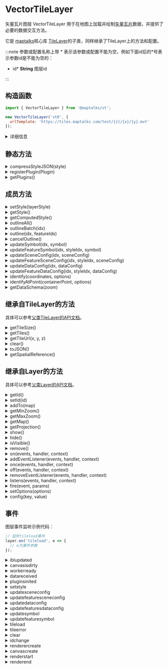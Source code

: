 # VectorTileLayer

矢量瓦片图层 VectorTileLayer 用于在地图上加载并绘制[矢量瓦片](../guide/basic/vt)数据，并提供了必要的数据交互方法。

它是 [maptalks](https://maptalks.org)核心库 [TileLayer](https://maptalks.org/maptalks.js/api/0.x/TileLayer.html)的子类，同样继承了TileLayer上的方法和配置。

:::note
参数或配置名称上带 \* 表示该参数或配置不能为空，例如下面id后的\*号表示参数id是不能为空的：

* id* **String** 图层id

:::

## 构造函数

```javascript
import { VectorTileLayer } from '@maptalks/vt';

new VectorTileLayer('vt0', {
  urlTemplate: 'https://tiles.maptalks.com/test/{z}/{x}/{y}.mvt'
});
```
<details><summary>详细信息</summary>
<p>

参数：

* id\* **String** 图层id
* options\* **Object** 配置参数，可选的配置项如下：

| 配置名           |  类型           |  描述                 | 默认值 |
|  ------         | :----:  | ----  |   :-----------:  |
|urlTemplate\*    | String          | url模板               |  null  |
|style            | Object          | 图层样式对象          |  null  |
|subdomains       | String[]        | subdomains, 用于替换url模板中的 {s} | null |
|tileSize         | Number[]        | 瓦片高宽，单位像素     | [512, 512] |
|offset           | Number[]/Function | 瓦片的偏移量，单位像素，二位数组或函数，函数的参数为 zoom，瓦片的zoom级别，offset(zoom) {} | null |
|features         | Boolean         | 瓦片是否返回feature数据 | true |
|schema           | Boolean         | 瓦片是否返回数据的属性schema | false |
|collision        | Boolean         | 是否开启点和文字的碰撞检测   | true |
|picking          | Boolean         | 是否允许图层用identify或identifyAtPoint方法查询数据 | true |
|pickingPoint     | Boolean         | identify或identifyAtPoint方法的查询结果是否返回查询点的三维空间坐标 | false |
|pickingGeometry  | Boolean         | identify或identifyAtPoint方法的查询结果是否包含Geometry | false |
|pickingGeometry  | Boolean         | identify或identifyAtPoint方法的查询结果是否包含Geometry | false |
|iconErrorUrl     | Boolean         | icon请求失败后的替换图片url                             | null |
|collisionFrameLimit | Number       | 每帧用于计算Collision的时间限制，单位ms                  | 1.5  |
|defaultRendering | Boolean         | 是否开启没有style时的默认样式绘制                        | true |
|textGamma        | Number          | 文字的Gamma值，可以用于调整文字清晰度                     | 1   |
|maxIconSize      | Number          | 图标最大尺寸限制                                        | 254  |
|styleScale       | Number          | 可以用来对图层图标和文字整体放大                          | 1    |
|spatialReference | String / Object | 图层的空间参考         | "preset-vt-3857" |
|tileSystem       | Number[]        | 一个四位数数组，用于描述 TileSystem，TileSystem用于定义瓦片的起始坐标和X/Y轴上的编号规律，具体含义参考该[链接](https://github.com/maptalks/maptalks.js/wiki/Tile-System) | [1, -1, -6378137 \* Math.PI, 6378137 * Math.PI] |maxAvailableZoom | Number          | 最大可用级别，当地图级别超过maxAvailableZoom后，则显示maxAvailableZoom级别的瓦片。 | null |
|repeatWorld      | Boolean         | 在低级别时，整个世界不满一屏时，是否重复显示世界  | true |
|crossOrigin      | String          | 瓦片数据的[cross origin](https://developer.mozilla.org/zh-CN/docs/Web/HTTP/CORS)  | null |
|debug            | Boolean         | 是否开启调试信息，开启后地图上会绘制瓦片的编号和范围  | null |
|maxCacheSize     | Number          | 瓦片缓存的最大数量       | 72 |
|zoomOffset       | Number          | 瓦片zoom级别和地图zoom级别的差值    | 0 |
|errorUrl         | String          | 瓦片请求失败后的替代链接    | null |
|token            | String          | 用于替换url模板中的{token}，例如 http://foo/bar/{z}/{x}/{y}?token={token}   | null |

</p>
</details>

## 静态方法

<details><summary>compressStyleJSON(style)</summary>
<p>
<br/>

通过合并相同定义的渲染插件，把style JSON压缩为尺寸更小的JSON对象。

```js
const compressedStyle = VectorTileLayer.compressStyleJSON(style);
````

参数：

* style **Object** 样式对象

返回：

* **Object**

</p>
</details>

<details><summary>registerPlugin(Plugin)</summary>
<p>
<br/>

注册新的渲染插件。

```js
VectorTileLayer.registerPlugin(PluginClazz);
````

参数：

* PluginClazz **PainterPlugin** 要注册的渲染插件类

</p>
</details>

<details><summary>getPlugins()</summary>
<p>
<br/>

获取所有注册的渲染插件。

```js
const pluginClasses = VectorTileLayer.getPlugins();
````

返回：

* PainterPlugin[]

</p>
</details>

###

## 成员方法
<details><summary>setStyle(layerStyle)</summary>
<p>
<br/>

设置图层的样式，样式说明请参考该链接。

```js
const layer = new VectorTileLayer('vt0', {
  urlTemplate: 'https://tiles.maptalks.com/test/{z}/{x}/{y}.mvt'
});
const style = {
  styles: [
    {
      filter : true,            // 数据的过滤条件
      renderPlugin: {           // 渲染插件
        type : 'native-point',
        dataConfig : {
          type : 'native-point'
        }
      },
      symbol: {                 // 样式定义
        markerSize: 6,
        markerType: 'circle',
        markerFill: '#0f0'
      }
    }
  ]
};
layer.setStyle(style);
```

参数：
* style **Object** 图层样式对象，可选的属性如下:

| 属性名        |  类型           |  描述                 | 默认值 |
|  ------         | :----:  | ----  |   :-----------:  |
| styles        | Object[] | 渲染插件数组              | [] |
| featureStyles | Object[] | 单个Feature的渲染插件列表  | [] |
| $root         | String   | 资源目录根路径 | null |

返回：

* this

</p>
</details>

<details><summary>getStyle()</summary>
<p>
<br/>

获取图层样式

返回：

* Object

</p>
</details>

<details><summary>getComputedStyle()</summary>
<p>
<br/>

获取处理后的图层样式，与style的区别主要是：
* 如果style中定义了$root, computedStyle中的资源路径都是合并后的路径
* style中的样式定义可能是被压缩后的，computedStyle中都是未压缩的

返回：

* Object

</p>
</details>

<details><summary>outlineAll()</summary>
<p>
<br/>

高亮图层上所有的数据。

因为高亮是采用后处理实现的，图层需要加入[GroupGLLayer](../gl/group-gl-layer)，且[outline后处理](../gl/group-gl-layer#outline)是开启的。

```js

const layer = new VectorTileLayer('vt0', {
  urlTemplate: 'https://tiles.maptalks.com/test/{z}/{x}/{y}.mvt',
  style
});
layer.addTo(groupGLLayer);
layer.outlineAll();
```

返回：

* this

</p>
</details>


<details><summary>outlineBatch(idx)</summary>
<p>
<br/>

高亮style中序号为idx的渲染插件渲染的数据。

同outlineAll相同，需要加入[GroupGLLayer](../gl/group-gl-layer)并开启outline后处理。

```js
const layer = new VectorTileLayer('vt0', {
  urlTemplate: 'https://tiles.maptalks.com/test/{z}/{x}/{y}.mvt',
  style
});
layer.addTo(groupGLLayer);
layer.outlineBatch(0);
```

参数：

* idx **Number** style的序号

返回：

* this

</p>
</details>

<details><summary>outline(idx, featureIds)</summary>
<p>
<br/>

序号为idx的渲染插件渲染的数据中，高亮指定的feature。

```js
const layer = new VectorTileLayer('vt0', {
  urlTemplate: 'https://tiles.maptalks.com/test/{z}/{x}/{y}.mvt',
  style
});
layer.addTo(groupGLLayer);
layer.outline(0, [0]);
```

参数：

* idx **Number** style的序号
* featureIds **Number[] | String[]** feature id 数组

返回：

* this

</p>
</details>

<details><summary>cancelOutline()</summary>
<p>
<br/>

取消高亮

返回：

* this

</p>
</details>

<details><summary>updateSymbol(idx, symbol)</summary>
<p>
<br/>

更新序号为idx的渲染插件的symbol。

```js
const layer = new VectorTileLayer('vt0', {
  urlTemplate: 'https://tiles.maptalks.com/test/{z}/{x}/{y}.mvt',
  style
});
layer.updateSymbol(0, { polygonFill: '#0f0' });
```

参数：

* idx **Number** 渲染插件序号
* symbol **Object** 要更新的symbol属性

返回：

* this

</p>
</details>

<details><summary>updateFeatureSymbol(idx, styleIdx, symbol)</summary>
<p>
<br/>

更新序号为idx的Feature样式里，序号为styleIdx的渲染插件的symbol。

```js
const style = {
  featureStyles: [
    {
      id: 16,
      style: [
        {
          renderPlugin: {
            dataConfig: {
              type: 'fill'
            },
            sceneConfig: {
              antialias: false
            },
            type: 'fill'
          },
          symbol: {
            polygonFill: '#f00'
          }
        }
      ]
    }
  ]
}
const layer = new VectorTileLayer('vt0', {
  urlTemplate: 'https://tiles.maptalks.com/test/{z}/{x}/{y}.mvt',
  style
});
layer.updateFeatureSymbol(0, 0, { polygonFill: '#0f0' });
```

参数：

* idx **Number** featureStyle中的Feature样式序号
* styleIdx **Number** 样式编号
* symbol **Object** 要更新的sceneConfig属性

返回：

* this

</p>
</details>

<details><summary>updateSceneConfig(idx, sceneConfig)</summary>
<p>
<br/>

更新序号为idx的渲染插件的sceneConfig。

```js
const layer = new VectorTileLayer('vt0', {
  urlTemplate: 'https://tiles.maptalks.com/test/{z}/{x}/{y}.mvt',
  style
});
layer.updateSceneConfig(0, { collision: false });
```

参数：

* idx **Number** 渲染插件序号
* sceneConfig **Object** 要更新的sceneConfig属性

返回：

* this

</p>
</details>

<details><summary>updateFeatureSceneConfig(idx, styleIdx, sceneConfig)</summary>
<p>
<br/>

更新序号为idx的Feature样式里，序号为styleIdx的渲染插件的sceneConfig。

```js
const style = {
  featureStyles: [
    {
      id: 16,
      style: [
        {
          renderPlugin: {
            dataConfig: {
              type: 'fill'
            },
            sceneConfig: {
              antialias: false
            },
            type: 'fill'
          },
          symbol: {
            polygonFill: '#f00'
          }
        }
      ]
    }
  ]
}
const layer = new VectorTileLayer('vt0', {
  urlTemplate: 'https://tiles.maptalks.com/test/{z}/{x}/{y}.mvt',
  style
});
layer.updateFeatureSceneConfig(0, 0, { antialias: true });
```

参数：

* idx **Number** featureStyle样式序号
* styleIdx **Number** 渲染插件编号
* sceneConfig **Object** 要更新的sceneConfig属性

返回：

* this

</p>
</details>

<details><summary>updateDataConfig(idx, dataConfig)</summary>
<p>
<br/>

更新序号为idx的渲染插件的dataConfig。

```js
const layer = new VectorTileLayer('vt0', {
  urlTemplate: 'https://tiles.maptalks.com/test/{z}/{x}/{y}.mvt',
  style
});
layer.updateDataConfig(0, { altitudeProperty: 'height' });
```

参数：

* idx **Number** 渲染插件序号
* dataConfig **Object** 要更新的dataConfig属性

返回：

* this

</p>
</details>

<details><summary>updateFeatureDataConfig(idx, styleIdx, dataConfig)</summary>
<p>
<br/>

更新序号为idx的Feature样式里，序号为styleIdx的渲染插件的sceneConfig。

```js
const style = {
  featureStyles: [
    {
      id: 16,
      style: [
        {
          renderPlugin: {
            dataConfig: {
              type: 'fill'
            },
            sceneConfig: {
              antialias: false
            },
            type: 'fill'
          },
          symbol: {
            polygonFill: '#f00'
          }
        }
      ]
    }
  ]
}
const layer = new VectorTileLayer('vt0', {
  urlTemplate: 'https://tiles.maptalks.com/test/{z}/{x}/{y}.mvt',
  style
});
layer.updateFeatureDataConfig(0, 0, { foo: 1 });
```

参数：

* idx **Number** featureStyle样式序号
* styleIdx **Number** 渲染插件编号
* dataConfig **Object** 要更新的dataConfig属性

返回：

* this

</p>
</details>

<details><summary>identify(coordinates, options)</summary>
<p>
<br/>

在图层上查询给定坐标处的数据。
需要注意的是，只有绘制出来的数据才能被查询到。

```js
const layer = new VectorTileLayer('vt0', {
  urlTemplate: 'https://tiles.maptalks.com/test/{z}/{x}/{y}.mvt',
  style
});
layer.identify([121.23, 39.34], { tolerance: 2 })
```

参数：

* coordinates **Number[]** 坐标值
* options **Object** 设置，可能的属性：
| 属性名           |  类型           |  描述                 | 默认值 |
|  ------         | :----:  | ----  |   :-----------:  |
| tolerance       | Number  | 查询时的像素冗余值 | 3 |

返回：

* Object[]

</p>
</details>

<details><summary>identifyAtPoint(containerPoint, options)</summary>
<p>
<br/>

在图层上查询给定屏幕坐标处的数据

```js
const layer = new VectorTileLayer('vt0', {
  urlTemplate: 'https://tiles.maptalks.com/test/{z}/{x}/{y}.mvt',
  style
});
layer.identify([121.23, 39.34], { tolerance: 2 })
```

参数：

* coordinates **Number[]** 坐标值
* options **Object** 设置，可能的属性：

| 属性名           |  类型           |  描述                 | 默认值 |
|  ------         | :----:  | ----  |   :-----------:  |
| tolerance       | Number  | 查询时的像素冗余值 | 3 |

返回：

* Object[]

</p>
</details>

<details><summary>getDataSchema(zoom)</summary>
<p>
<br/>

获取给定级别上的图层定义和属性定义。

需要注意的是，只有某个级别的瓦片的曾经载入过，才能正常获取，未载入过的瓦片级别的data schema是无法获取的。

```js
const layer = new VectorTileLayer('vt0', {
  urlTemplate: 'https://tiles.maptalks.com/test/{z}/{x}/{y}.mvt',
  style
});
const schema = layer.getDataSchema(8);
```

参数：

* zoom **Number** 瓦片级别

返回：

* Object[]

</p>
</details>

## 继承自TileLayer的方法

具体可以参考[父类TileLayer的API文档](https://maptalks.org/maptalks.js/api/0.x/TileLayer.html)。

<details><summary>getTileSize()</summary>
<p>
<br/>

获取瓦片高宽

返回：

* Size

</p>
</details>

<details><summary>getTiles()</summary>
<p>
<br/>

获取瓦片

返回：

* Object

</p>
</details>

<details><summary>getTileUrl(x, y, z)</summary>
<p>
<br/>

获取瓦片url

返回：

* String

</p>
</details>

<details><summary>clear()</summary>
<p>
<br/>

清空图层

</p>
</details>

<details><summary>toJSON()</summary>
<p>
<br/>

获得图层的JSON对象，这个JSON对象可以通过 maptalks.Layer.fromJSDN(json) 方法还原为图层对象。

返回：

* Object

</p>
</details>

<details><summary>getSpatialReference()</summary>
<p>
<br/>

获得图层的空间参考对象。

返回：

* SpatialReference

</p>
</details>

## 继承自Layer的方法

具体可以参考[父类Layer的API文档](https://maptalks.org/maptalks.js/api/0.x/Layer.html)。

<details><summary>getId()</summary>
<p>
<br/>

获得图层id

返回：

* Number | String

</p>
</details>

<details><summary>setId(id)</summary>
<p>
<br/>

设置图层id

返回：

* this

</p>
</details>

<details><summary>addTo(map)</summary>
<p>
<br/>

添加到地图上。

返回：

* this

</p>
</details>

<details><summary>getMinZoom()</summary>
<p>
<br/>

获取最小瓦片级别。

返回：

* Number

</p>
</details>

<details><summary>getMaxZoom()</summary>
<p>
<br/>

获取最大瓦片级别。

返回：

* Number

</p>
</details>

<details><summary>getMap()</summary>
<p>
<br/>

获取图层添加到的map对象。

返回：

* Map

</p>
</details>

<details><summary>getProjection()</summary>
<p>
<br/>

获取图层的projection。

返回：

* Projection

</p>
</details>

<details><summary>show()</summary>
<p>
<br/>

隐藏图层。

返回：

* this

</p>
</details>

<details><summary>hide()</summary>
<p>
<br/>

隐藏图层。

返回：

* this

</p>
</details>

<details><summary>isVisible()</summary>
<p>
<br/>

判定图层是否显示。

返回：

* Boolean

</p>
</details>

<details><summary>remove()</summary>
<p>
<br/>

删除图层。

返回：

* this

</p>
</details>

<details><summary>on(events, handler, context)</summary>
<p>
<br/>

注册图层的监听事件

返回：

* this

</p>
</details>

<details><summary>addEventListener(events, handler, context)</summary>
<p>
<br/>

同 on 方法

返回：

* this

</p>
</details>

<details><summary>once(events, handler, context)</summary>
<p>
<br/>

注册图层的监听事件，响应后即删除

返回：

* this

</p>
</details>

<details><summary>off(events, handler, context)</summary>
<p>
<br/>

移除图层注册的监听事件

返回：

* this

</p>
</details>

<details><summary>removeEventListener(events, handler, context)</summary>
<p>
<br/>

同 off 方法

返回：

* this

</p>
</details>

<details><summary>listens(events, handler, context)</summary>
<p>
<br/>

判断图层是否监听了events事件。

返回：

* Boolean

</p>
</details>

<details><summary>fire(event, params)</summary>
<p>
<br/>

手动发射一个事件，params是时间参数。

返回：

* this

</p>
</details>

<details><summary>setOptions(options)</summary>
<p>
<br/>

设置图层配置。

返回：

* this

</p>
</details>

<details><summary>config(key, value)</summary>
<p>
<br/>

更新某个图层配置。

返回：

* this

</p>
</details>

## 事件

图层事件监听示例代码：
```js
// 监听tileload事件
layer.on('tileload', e => {
  // e为事件参数
});
````

<details><summary>iblupdated</summary>
<p>
<br/>

环境光更新事件。

参数属性：

| 属性名           |  类型           |   值 |
|  ------         | :----:  | ----  |
|type     | String          |   "iblupdated"  |
|target   | VectorTileLayer |   this     |

</p>
</details>

<details><summary>canvasisdirty</summary>
<p>
<br/>

画布产生绘制的事件。

参数属性：

| 属性名           |  类型           |   值 |
|  ------         | :----:  | ----  |
|type     | String          |   "canvasisdirty"  |
|target   | VectorTileLayer |   this     |

</p>
</details>

<details><summary>workerready</summary>
<p>
<br/>

worker准备就绪事件。

参数属性：

| 属性名           |  类型           |   值 |
|  ------         | :----:  | ----  |
|type     | String          |   "workerready"  |
|target   | VectorTileLayer |   this     |

</p>
</details>

<details><summary>datareceived</summary>
<p>
<br/>

获取到瓦片数据事件。

参数属性：

| 属性名           |  类型           |   值 |
|  ------         | :----:  | ----  |
|type     | String          |   "datareceived"  |
|target   | VectorTileLayer |   this     |

</p>
</details>

<details><summary>pluginsinited</summary>
<p>
<br/>

渲染插件初始化结束事件。

参数属性：

| 属性名           |  类型           |   值 |
|  ------         | :----:  | ----  |
|type     | String          |   "pluginsinited"  |
|target   | VectorTileLayer |   this     |

</p>
</details>

<details><summary>setstyle</summary>
<p>
<br/>

设置样式事件。

参数属性：

| 属性名           |  类型           |   值 |
|  ------         | :----:  | ----  |
|type     | String          |   "dataerror"  |
|target   | VectorTileLayer |   this     |
|styles   | Object[] |   样式对象     |
|computedStyles   | Object[] |   Feature样式对象     |

</p>
</details>

<details><summary>updatesceneconfig</summary>
<p>
<br/>

updatesceneconfig事件。

参数属性：

| 属性名           |  类型           |   值 |
|  ------         | :----:  | ----  |
|type     | String          |   "updatesceneconfig"  |
|target   | VectorTileLayer |   this                  |
|index    | Number          |   样式序号              |
|sceneConfig | Object          |   scene config对象     |

</p>
</details>

<details><summary>updatefeaturesceneconfig</summary>
<p>
<br/>

updatefeaturesceneconfig事件。

参数属性：

| 属性名           |  类型           |   值 |
|  ------         | :----:  | ----  |
|type     | String          |   "updatesceneconfig"  |
|target   | VectorTileLayer |   this                  |
|index    | Number          |   Feature样式序号        |
|styleIdx | Number          |   Feature渲染插件序号    |
|sceneConfig | Object          |   scene config对象     |

</p>
</details>

<details><summary>updatedataconfig</summary>
<p>
<br/>

updatedataconfig事件。

参数属性：

| 属性名           |  类型           |   值 |
|  ------         | :----:  | ----  |
|type     | String          |   "updatedataconfig"  |
|target   | VectorTileLayer |   this                  |
|index    | Number          |   样式序号              |
|dataConfig | Object        |   data config对象     |

</p>
</details>

<details><summary>updatefeaturesdataconfig</summary>
<p>
<br/>

updatefeaturesdataconfig事件。

参数属性：

| 属性名           |  类型           |   值 |
|  ------         | :----:  | ----  |
|type     | String          |   "updatesdataconfig"  |
|target   | VectorTileLayer |   this                  |
|index    | Number          |   Feature样式序号        |
|styleIdx | Number          |   Feature渲染插件序号    |
|dataConfig | Object        |   data config对象     |

</p>
</details>

<details><summary>updatesymbol</summary>
<p>
<br/>

updatesymbol事件。

参数属性：

| 属性名           |  类型           |   值 |
|  ------         | :----:  | ----  |
|type     | String          |   "updatesymbol"  |
|target   | VectorTileLayer |   this            |
|index    | Number          |   样式序号        |
|symbol   | Object          |   symbol对象      |

</p>
</details>

<details><summary>updatefeaturesymbol</summary>
<p>
<br/>

updatefeaturesymbol事件。

参数属性：

| 属性名           |  类型           |   值 |
|  ------         | :----:  | ----  |
|type     | String          |   "updatesymbol"  |
|target   | VectorTileLayer |   this                  |
|index    | Number          |   Feature样式序号        |
|styleIdx | Number          |   Feature渲染插件序号    |
|symbol   | Object          |     symbol对象     |

</p>
</details>

<details><summary>tileload</summary>
<p>
<br/>

瓦片载入事件。

参数属性：

| 属性名           |  类型           |   值 |
|  ------         | :----:  | ----  |
|type     | String          |   "updatesymbol"  |
|target   | VectorTileLayer |   this            |
|tile     | Object          |   瓦片对象          |
|tileImage| Object          |   瓦片数据     |

</p>
</details>

<details><summary>tileerror</summary>
<p>
<br/>

瓦片载入错误事件。

参数属性：

| 属性名           |  类型           |   值 |
|  ------         | :----:  | ----  |
|type     | String          |   "updatesymbol"  |
|target   | VectorTileLayer |   this            |
|error    | String          |   错误信息          |
|tile     | Object          |   瓦片对象          |
|symbol   | Object          |     symbol对象     |

</p>
</details>

<details><summary>clear</summary>
<p>
<br/>

图层被清除事件。

参数属性：

| 属性名           |  类型           |   值 |
|  ------         | :----:  | ----  |
|type     | String          |   "clear"  |
|target   | VectorTileLayer |   this     |

</p>
</details>

<details><summary>idchange</summary>
<p>
<br/>

图层id变化事件。

参数属性：

| 属性名           |  类型           |   值 |
|  ------         | :----:  | ----  |
|type     | String          |   "idchange"  |
|target   | VectorTileLayer |   this     |
|old      | String          |   旧的id     |
|new      | String          |   新的id     |

</p>
</details>

<details><summary>renderercreate</summary>
<p>
<br/>

renderer创建事件

参数属性：

| 属性名           |  类型           |   值 |
|  ------         | :----:  | ----  |
|type       | String          |   "renderercreate"  |
|target     | VectorTileLayer |   this     |
|renderer   | VectorTileLayerRenderer |      |

</p>
</details>

<details><summary>canvascreate</summary>
<p>
<br/>

canvas创建事件

参数属性：

| 属性名           |  类型           |   值 |
|  ------         | :----:  | ----  |
|type     | String          |   "canvascreate"  |
|target   | VectorTileLayer |   this     |
|gl       | WebGLRenderingContext2D |      |

</p>
</details>

<details><summary>renderstart</summary>
<p>
<br/>

开始渲染事件。

参数属性：

| 属性名           |  类型           |   值 |
|  ------         | :----:  | ----  |
|type     | String          |   "renderstart"  |
|target   | VectorTileLayer |   this     |

</p>
</details>

<details><summary>renderend</summary>
<p>
<br/>

结束渲染事件。

参数属性：

| 属性名           |  类型           |   值 |
|  ------         | :----:  | ----  |
|type     | String          |   "renderend"  |
|target   | VectorTileLayer |   this     |

</p>
</details>
